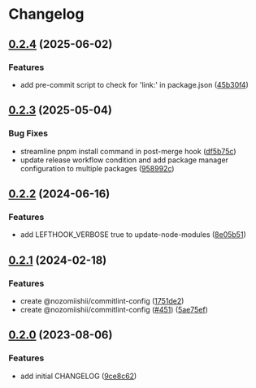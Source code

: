 # Changelog

## [0.2.4](https://github.com/nozomiishii/configs/compare/@nozomiishii/lefthook-config-v0.2.3...@nozomiishii/lefthook-config-v0.2.4) (2025-06-02)

### Features

- add pre-commit script to check for 'link:' in package.json ([45b30f4](https://github.com/nozomiishii/configs/commit/45b30f45747c3cc7f77762972f0ba6b18c67a574))

## [0.2.3](https://github.com/nozomiishii/configs/compare/@nozomiishii/lefthook-config-v0.2.2...@nozomiishii/lefthook-config-v0.2.3) (2025-05-04)

### Bug Fixes

- streamline pnpm install command in post-merge hook ([df5b75c](https://github.com/nozomiishii/configs/commit/df5b75cb3ecebbac7e632160d69f38c5e8fb53a1))
- update release workflow condition and add package manager configuration to multiple packages ([958992c](https://github.com/nozomiishii/configs/commit/958992ccd8bdaf906a50bb769ec45459fab81210))

## [0.2.2](https://github.com/nozomiishii/configs/compare/@nozomiishii/lefthook-config-v0.2.1...@nozomiishii/lefthook-config-v0.2.2) (2024-06-16)

### Features

- add LEFTHOOK_VERBOSE true to update-node-modules ([8e05b51](https://github.com/nozomiishii/configs/commit/8e05b5192afacccf4ebc75ce979bde3355a77d97))

## [0.2.1](https://github.com/nozomiishii/configs/compare/@nozomiishii/lefthook-config-v0.2.0...@nozomiishii/lefthook-config-v0.2.1) (2024-02-18)

### Features

- create @nozomiishii/commitlint-config ([1751de2](https://github.com/nozomiishii/configs/commit/1751de2e367b935821d8645a535eeda562c5e1bc))
- create @nozomiishii/commitlint-config ([#451](https://github.com/nozomiishii/configs/issues/451)) ([5ae75ef](https://github.com/nozomiishii/configs/commit/5ae75ef942eb7b486b890cb027515ee4e2b8fe14))

## [0.2.0](https://github.com/nozomiishii/configs/compare/@nozomiishii/lefthook-config-v0.1.0...@nozomiishii/lefthook-config-v0.2.0) (2023-08-06)

### Features

- add initial CHANGELOG ([9ce8c62](https://github.com/nozomiishii/configs/commit/9ce8c62626daccb52d6855312820188fbb069a18))
